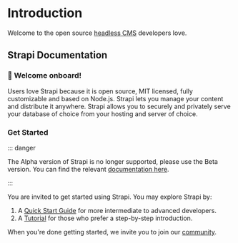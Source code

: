 # Introduction

Welcome to the open source [headless CMS](https://strapi.io) developers love.

## Strapi Documentation

### 👋 Welcome onboard!

Users love Strapi because it is open source, MIT licensed, fully customizable and based on Node.js. Strapi lets you manage your content and distribute it anywhere. Strapi allows you to securely and privately serve your database of choice from your hosting and server of choice.

### Get Started

::: danger

The Alpha version of Strapi is no longer supported, please use the Beta version. You can find the relevant [documentation here](https://strapi.io/documentation/).

:::

You are invited to get started using Strapi. You may explore Strapi by:

1. A [Quick Start Guide](../getting-started/quick-start.html) for more intermediate to advanced developers.
2. A [Tutorial](../getting-started/quick-start-tutorial.html) for those who prefer a step-by-step introduction.

When you're done getting started, we invite you to join our [community](https://strapi.io/community).

